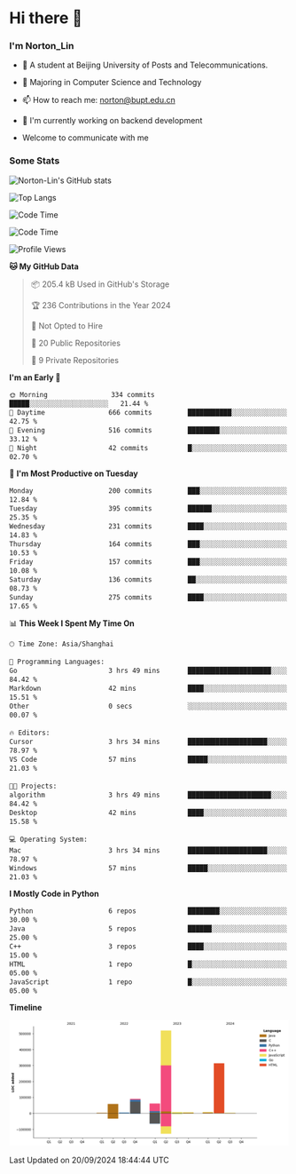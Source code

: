 
# Hi there 👋

### I'm Norton_Lin
- 🏫 A student at Beijing University of Posts and Telecommunications.
- 🌱 Majoring in Computer Science and Technology
- 📫 How to reach me: norton@bupt.edu.cn
- 🌱 I'm currently working on backend development

- Welcome to communicate with me

### Some Stats
![Norton-Lin's GitHub stats](https://github-readme-stats.vercel.app/api?username=Norton-Lin&count_private=true&show_icons=true&theme=radical)

![Top Langs](https://github-readme-stats.vercel.app/api/top-langs/?username=Norton-Lin&langs_count=10&layout=compact)

![Code Time](https://github-readme-stats.vercel.app/api/wakatime?username=Norton_Lin)

<!--START_SECTION:waka-->
![Code Time](http://img.shields.io/badge/Code%20Time-819%20hrs%2012%20mins-blue)

![Profile Views](http://img.shields.io/badge/Profile%20Views-0-blue)

**🐱 My GitHub Data** 

> 📦 205.4 kB Used in GitHub's Storage 
 > 
> 🏆 236 Contributions in the Year 2024
 > 
> 🚫 Not Opted to Hire
 > 
> 📜 20 Public Repositories 
 > 
> 🔑 9 Private Repositories 
 > 
**I'm an Early 🐤** 

```text
🌞 Morning                334 commits         █████░░░░░░░░░░░░░░░░░░░░   21.44 % 
🌆 Daytime                666 commits         ███████████░░░░░░░░░░░░░░   42.75 % 
🌃 Evening                516 commits         ████████░░░░░░░░░░░░░░░░░   33.12 % 
🌙 Night                  42 commits          █░░░░░░░░░░░░░░░░░░░░░░░░   02.70 % 
```
📅 **I'm Most Productive on Tuesday** 

```text
Monday                   200 commits         ███░░░░░░░░░░░░░░░░░░░░░░   12.84 % 
Tuesday                  395 commits         ██████░░░░░░░░░░░░░░░░░░░   25.35 % 
Wednesday                231 commits         ████░░░░░░░░░░░░░░░░░░░░░   14.83 % 
Thursday                 164 commits         ███░░░░░░░░░░░░░░░░░░░░░░   10.53 % 
Friday                   157 commits         ███░░░░░░░░░░░░░░░░░░░░░░   10.08 % 
Saturday                 136 commits         ██░░░░░░░░░░░░░░░░░░░░░░░   08.73 % 
Sunday                   275 commits         ████░░░░░░░░░░░░░░░░░░░░░   17.65 % 
```


📊 **This Week I Spent My Time On** 

```text
🕑︎ Time Zone: Asia/Shanghai

💬 Programming Languages: 
Go                       3 hrs 49 mins       █████████████████████░░░░   84.42 % 
Markdown                 42 mins             ████░░░░░░░░░░░░░░░░░░░░░   15.51 % 
Other                    0 secs              ░░░░░░░░░░░░░░░░░░░░░░░░░   00.07 % 

🔥 Editors: 
Cursor                   3 hrs 34 mins       ████████████████████░░░░░   78.97 % 
VS Code                  57 mins             █████░░░░░░░░░░░░░░░░░░░░   21.03 % 

🐱‍💻 Projects: 
algorithm                3 hrs 49 mins       █████████████████████░░░░   84.42 % 
Desktop                  42 mins             ████░░░░░░░░░░░░░░░░░░░░░   15.58 % 

💻 Operating System: 
Mac                      3 hrs 34 mins       ████████████████████░░░░░   78.97 % 
Windows                  57 mins             █████░░░░░░░░░░░░░░░░░░░░   21.03 % 
```

**I Mostly Code in Python** 

```text
Python                   6 repos             ████████░░░░░░░░░░░░░░░░░   30.00 % 
Java                     5 repos             ██████░░░░░░░░░░░░░░░░░░░   25.00 % 
C++                      3 repos             ████░░░░░░░░░░░░░░░░░░░░░   15.00 % 
HTML                     1 repo              █░░░░░░░░░░░░░░░░░░░░░░░░   05.00 % 
JavaScript               1 repo              █░░░░░░░░░░░░░░░░░░░░░░░░   05.00 % 
```



**Timeline**

![Lines of Code chart](https://raw.githubusercontent.com/Norton-Lin/Norton-Lin/main/assets/bar_graph.png)


 Last Updated on 20/09/2024 18:44:44 UTC
<!--END_SECTION:waka-->
